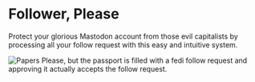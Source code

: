 # Follower, Please

Protect your glorious Mastodon account from those evil capitalists by processing all your follow request with this easy and intuitive system.

![Papers Please, but the passport is filled with a fedi follow request and approving it actually accepts the follow request.](https://froggo.garden/files/7671ac19-ec8f-4a61-b045-ccae995733f1 "Demo gif")